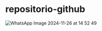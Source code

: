 # repositorio-github








![WhatsApp Image 2024-11-26 at 14 52 49](https://github.com/user-attachments/assets/22b667b9-a294-49b0-9fa1-37e60024290c)
